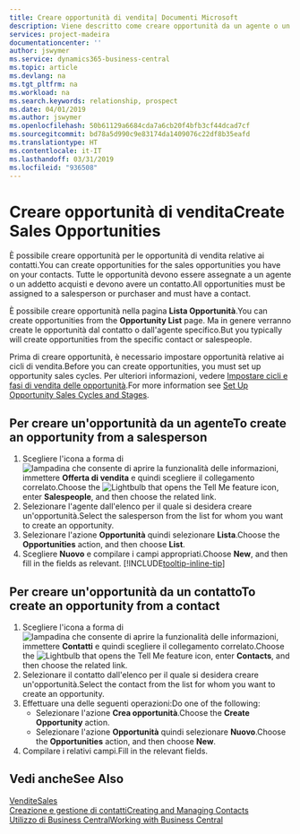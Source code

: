 ```yaml
---
title: Creare opportunità di vendita| Documenti Microsoft
description: Viene descritto come creare opportunità da un agente o un contatto in Business Central.
services: project-madeira
documentationcenter: ''
author: jswymer
ms.service: dynamics365-business-central
ms.topic: article
ms.devlang: na
ms.tgt_pltfrm: na
ms.workload: na
ms.search.keywords: relationship, prospect
ms.date: 04/01/2019
ms.author: jswymer
ms.openlocfilehash: 50b61129a6684cda7a6cb20f4bfb3cf44dcad7cf
ms.sourcegitcommit: bd78a5d990c9e83174da1409076c22df8b35eafd
ms.translationtype: HT
ms.contentlocale: it-IT
ms.lasthandoff: 03/31/2019
ms.locfileid: "936508"
---
```

# <a name="create-sales-opportunities"></a><span data-ttu-id="6e3ca-103">Creare opportunità di vendita</span><span class="sxs-lookup"><span data-stu-id="6e3ca-103">Create Sales Opportunities</span></span>
<span data-ttu-id="6e3ca-104">È possibile creare opportunità per le opportunità di vendita relative ai contatti.</span><span class="sxs-lookup"><span data-stu-id="6e3ca-104">You can create opportunities for the sales opportunities you have on your contacts.</span></span> <span data-ttu-id="6e3ca-105">Tutte le opportunità devono essere assegnate a un agente o un addetto acquisti e devono avere un contatto.</span><span class="sxs-lookup"><span data-stu-id="6e3ca-105">All opportunities must be assigned to a salesperson or purchaser and must have a contact.</span></span>

<span data-ttu-id="6e3ca-106">È possibile creare opportunità nella pagina **Lista Opportunità**.</span><span class="sxs-lookup"><span data-stu-id="6e3ca-106">You can create opportunities from the **Opportunity List** page.</span></span> <span data-ttu-id="6e3ca-107">Ma in genere verranno create le opportunità dal contatto o dall'agente specifico.</span><span class="sxs-lookup"><span data-stu-id="6e3ca-107">But you typically will create opportunities from the specific contact or salespeople.</span></span>

<span data-ttu-id="6e3ca-108">Prima di creare opportunità, è necessario impostare opportunità relative ai cicli di vendita.</span><span class="sxs-lookup"><span data-stu-id="6e3ca-108">Before you can create opportunities, you must set up opportunity sales cycles.</span></span> <span data-ttu-id="6e3ca-109">Per ulteriori informazioni, vedere [Impostare cicli e fasi di vendita delle opportunità](marketing-how-setup-opportunity-sales-cycles-stages.md).</span><span class="sxs-lookup"><span data-stu-id="6e3ca-109">For more information see [Set Up Opportunity Sales Cycles and Stages](marketing-how-setup-opportunity-sales-cycles-stages.md).</span></span>

## <a name="to-create-an-opportunity-from-a-salesperson"></a><span data-ttu-id="6e3ca-110">Per creare un'opportunità da un agente</span><span class="sxs-lookup"><span data-stu-id="6e3ca-110">To create an opportunity from a salesperson</span></span>
1. <span data-ttu-id="6e3ca-111">Scegliere l'icona a forma di ![lampadina che consente di aprire la funzionalità delle informazioni](media/ui-search/search_small.png "Informazioni sull'operazione che si desidera eseguire"), immettere **Offerta di vendita** e quindi scegliere il collegamento correlato.</span><span class="sxs-lookup"><span data-stu-id="6e3ca-111">Choose the ![Lightbulb that opens the Tell Me feature](media/ui-search/search_small.png "Tell me what you want to do") icon, enter **Salespeople**, and then choose the related link.</span></span>
2. <span data-ttu-id="6e3ca-112">Selezionare l'agente dall'elenco per il quale si desidera creare un'opportunità.</span><span class="sxs-lookup"><span data-stu-id="6e3ca-112">Select the salesperson from the list for whom you want to create an opportunity.</span></span>
3. <span data-ttu-id="6e3ca-113">Selezionare l'azione **Opportunità** quindi selezionare **Lista**.</span><span class="sxs-lookup"><span data-stu-id="6e3ca-113">Choose the **Opportunities** action, and then choose **List**.</span></span>
4. <span data-ttu-id="6e3ca-114">Scegliere **Nuovo** e compilare i campi appropriati.</span><span class="sxs-lookup"><span data-stu-id="6e3ca-114">Choose **New**, and then fill in the fields as relevant.</span></span> [!INCLUDE[tooltip-inline-tip](includes/tooltip-inline-tip_md.md)]  



## <a name="to-create-an-opportunity-from-a-contact"></a><span data-ttu-id="6e3ca-115">Per creare un'opportunità da un contatto</span><span class="sxs-lookup"><span data-stu-id="6e3ca-115">To create an opportunity from a contact</span></span>
1. <span data-ttu-id="6e3ca-116">Scegliere l'icona a forma di ![lampadina che consente di aprire la funzionalità delle informazioni](media/ui-search/search_small.png "Informazioni sull'operazione che si desidera eseguire"), immettere **Contatti** e quindi scegliere il collegamento correlato.</span><span class="sxs-lookup"><span data-stu-id="6e3ca-116">Choose the ![Lightbulb that opens the Tell Me feature](media/ui-search/search_small.png "Tell me what you want to do") icon, enter **Contacts**, and then choose the related link.</span></span>
2. <span data-ttu-id="6e3ca-117">Selezionare il contatto dall'elenco per il quale si desidera creare un'opportunità.</span><span class="sxs-lookup"><span data-stu-id="6e3ca-117">Select the contact from the list for whom you want to create an opportunity.</span></span>
3. <span data-ttu-id="6e3ca-118">Effettuare una delle seguenti operazioni:</span><span class="sxs-lookup"><span data-stu-id="6e3ca-118">Do one of the following:</span></span>
   * <span data-ttu-id="6e3ca-119">Selezionare l'azione **Crea opportunità**.</span><span class="sxs-lookup"><span data-stu-id="6e3ca-119">Choose the **Create Opportunity** action.</span></span>
   * <span data-ttu-id="6e3ca-120">Selezionare l'azione **Opportunità** quindi selezionare **Nuovo**.</span><span class="sxs-lookup"><span data-stu-id="6e3ca-120">Choose the  **Opportunities** action, and then choose **New**.</span></span>
4. <span data-ttu-id="6e3ca-121">Compilare i relativi campi.</span><span class="sxs-lookup"><span data-stu-id="6e3ca-121">Fill in the relevant fields.</span></span>

## <a name="see-also"></a><span data-ttu-id="6e3ca-122">Vedi anche</span><span class="sxs-lookup"><span data-stu-id="6e3ca-122">See Also</span></span>
[<span data-ttu-id="6e3ca-123">Vendite</span><span class="sxs-lookup"><span data-stu-id="6e3ca-123">Sales</span></span>](sales-manage-sales.md)  
[<span data-ttu-id="6e3ca-124">Creazione e gestione di contatti</span><span class="sxs-lookup"><span data-stu-id="6e3ca-124">Creating and Managing Contacts</span></span>](marketing-contacts.md)  
[<span data-ttu-id="6e3ca-125">Utilizzo di Business Central</span><span class="sxs-lookup"><span data-stu-id="6e3ca-125">Working with Business Central</span></span>](ui-work-product.md)

